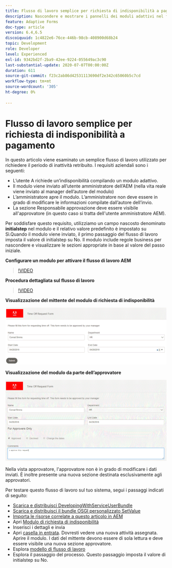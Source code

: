 ```yaml
---
title: Flusso di lavoro semplice per richiesta di indisponibilità a pagamento
description: Nascondere e mostrare i pannelli dei moduli adattivi nel flusso di lavoro AEM
feature: Adaptive Forms
doc-type: article
version: 6.4,6.5
discoiquuid: 1c4822e6-76ce-446b-98cb-408900d68b24
topic: Development
role: Developer
level: Experienced
exl-id: 9342bd2f-2ba9-42ee-9224-055649ac3c90
last-substantial-update: 2020-07-07T00:00:00Z
duration: 611
source-git-commit: f23c2ab86d42531113690df2e342c65060b5c7cd
workflow-type: tm+mt
source-wordcount: '305'
ht-degree: 0%

---
```


# Flusso di lavoro semplice per richiesta di indisponibilità a pagamento

In questo articolo viene esaminato un semplice flusso di lavoro utilizzato per richiedere il periodo di inattività retribuito. I requisiti aziendali sono i seguenti:

* L’utente A richiede un’indisponibilità compilando un modulo adattivo.
* Il modulo viene inviato all’utente amministratore dell’AEM (nella vita reale viene inviato al manager dell’autore del modulo)
* L’amministratore apre il modulo. L’amministratore non deve essere in grado di modificare le informazioni compilate dall’autore dell’invio.
* La sezione Responsabile approvazione deve essere visibile all&#39;approvatore (in questo caso si tratta dell&#39;utente amministratore AEM).

Per soddisfare questo requisito, utilizziamo un campo nascosto denominato **initialstep** nel modulo e il relativo valore predefinito è impostato su Sì.Quando il modulo viene inviato, il primo passaggio del flusso di lavoro imposta il valore di initialstep su No. Il modulo include regole business per nascondere e visualizzare le sezioni appropriate in base al valore del passo iniziale.

**Configurare un modulo per attivare il flusso di lavoro AEM**

>[!VIDEO](https://video.tv.adobe.com/v/28406?quality=12&learn=on)

**Procedura dettagliata sul flusso di lavoro**

>[!VIDEO](https://video.tv.adobe.com/v/28407?quality=12&learn=on)

**Visualizzazione del mittente del modulo di richiesta di indisponibilità**

![initialstep](assets/initialstep.gif)

**Visualizzazione del modulo da parte dell’approvatore**

![approverview](assets/approversview.gif)

Nella vista approvatore, l&#39;approvatore non è in grado di modificare i dati inviati. È inoltre presente una nuova sezione destinata esclusivamente agli approvatori.

Per testare questo flusso di lavoro sul tuo sistema, segui i passaggi indicati di seguito:
* [Scarica e distribuisci DevelopingWithServiceUserBundle](/help/forms/assets/common-osgi-bundles/DevelopingWithServiceUser.jar)
* [Scarica e distribuisci il bundle OSGI personalizzato SetValue](/help/forms/assets/common-osgi-bundles/SetValueApp.core-1.0-SNAPSHOT.jar)
* [Importa le risorse correlate a questo articolo in AEM](assets/helpxworkflow.zip)
* Apri [Modulo di richiesta di indisponibilità](http://localhost:4502/content/dam/formsanddocuments/helpx/timeoffrequestform/jcr:content?wcmmode=disabled)
* Inserisci i dettagli e invia
* Apri [casella in entrata](http://localhost:4502/mnt/overlay/cq/inbox/content/inbox.html). Dovresti vedere una nuova attività assegnata. Aprire il modulo. I dati del mittente devono essere di sola lettura e deve essere visibile una nuova sezione approvatore.
* Esplora [modello di flusso di lavoro](http://localhost:4502/editor.html/conf/global/settings/workflow/models/helpxworkflow.html)
* Esplora il passaggio del processo. Questo passaggio imposta il valore di initialstep su No.
